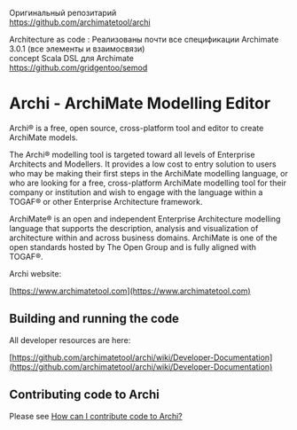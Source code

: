 Оригинальный репозитарий  
https://github.com/archimatetool/archi   

Architecture as code : Реализованы почти все спецификации Archimate 3.0.1 (все элементы и взаимосвязи)   
concept Scala DSL для Archimate   
https://github.com/gridgentoo/semod   

# Archi - ArchiMate Modelling Editor

Archi® is a free, open source, cross-platform tool and editor to create ArchiMate models.

The Archi® modelling tool is targeted toward all levels of Enterprise Architects and Modellers. It provides a low cost to entry solution to users who may be making their first steps in the ArchiMate modelling language, or who are looking for a free, cross-platform ArchiMate modelling tool for their company or institution and wish to engage with the language within a TOGAF® or other Enterprise Architecture framework.

ArchiMate® is an open and independent Enterprise Architecture modelling language that supports the description, analysis and visualization of architecture within and across business domains. ArchiMate is one of the open standards hosted by The Open Group and is fully aligned with TOGAF®.

Archi website:

[https://www.archimatetool.com](https://www.archimatetool.com)


## Building and running the code

All developer resources are here:

[https://github.com/archimatetool/archi/wiki/Developer-Documentation](https://github.com/archimatetool/archi/wiki/Developer-Documentation)


## Contributing code to Archi

Please see [How can I contribute code to Archi?](https://github.com/Phillipus/archi/wiki/How-can-I-contribute-code-to-Archi%3F)
